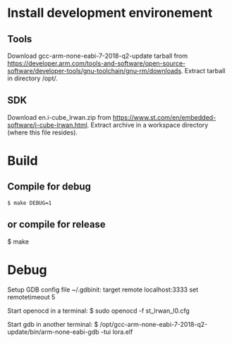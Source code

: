 # Install development environement

## Tools

Download gcc-arm-none-eabi-7-2018-q2-update tarball from 
https://developer.arm.com/tools-and-software/open-source-software/developer-tools/gnu-toolchain/gnu-rm/downloads.
Extract tarball in directory /opt/.

## SDK

Download en.i-cube_lrwan.zip from
https://www.st.com/en/embedded-software/i-cube-lrwan.html.
Extract archive in a workspace directory (where this file resides).

# Build

## Compile for debug
    $ make DEBUG=1

## or compile for release
 $ make

# Debug

Setup GDB config file ~/.gdbinit:
 target remote localhost:3333
 set remotetimeout 5

Start openocd in a terminal:
 $ sudo openocd -f st_lrwan_l0.cfg

Start gdb in another terminal:
 $ /opt/gcc-arm-none-eabi-7-2018-q2-update/bin/arm-none-eabi-gdb -tui lora.elf
